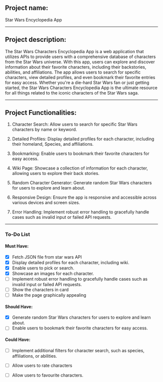 ## Project name:
Star Wars Encyclopedia App
___
## Project description:
The Star Wars Characters Encyclopedia App is a web application that utilizes APIs to provide users with a comprehensive database of characters from the Star Wars universe. With this app, users can explore and discover information about their favorite characters, including their backstories, abilities, and affiliations. The app allows users to search for specific characters, view detailed profiles, and even bookmark their favorite entries for easy access. Whether you're a die-hard Star Wars fan or just getting started, the Star Wars Characters Encyclopedia App is the ultimate resource for all things related to the iconic characters of the Star Wars saga.
___
## Project Functionalities:

1. Character Search: Allow users to search for specific Star Wars characters by name or keyword.

2. Detailed Profiles: Display detailed profiles for each character, including their homeland, Species, and affiliations.

3. Bookmarking: Enable users to bookmark their favorite characters for easy access.

4. Wiki Page: Showcase a collection of information for each character, allowing users to explore their back stories.


5. Random Character Generator: Generate random Star Wars characters for users to explore and learn about.

6. Responsive Design: Ensure the app is responsive and accessible across various devices and screen sizes.

7. Error Handling: Implement robust error handling to gracefully handle cases such as invalid input or failed API requests.

___
### To-Do List

#### Must Have:

- [x] Fetch JSON file from star wars API
- [x] Display detailed profiles for each character, including wiki.
- [x] Enable users to pick or search.
- [x] Showcase an images for each character.
- [ ] Implement robust error handling to gracefully handle cases such as invalid input or failed API requests.
- [ ] Show the characters in card
- [ ] Make the page graphically appealing

#### Should Have:

- [x] Generate random Star Wars characters for users to explore and learn about.
- [ ] Enable users to bookmark their favorite characters for easy access.

#### Could Have:
- [ ] Implement additional filters for character search, such as species, affiliations, or abilities.
- [ ] Allow users to rate characters
- [ ] Allow users to favourite characters.



